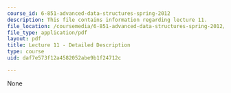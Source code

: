 ```yaml
---
course_id: 6-851-advanced-data-structures-spring-2012
description: This file contains information regarding lecture 11.
file_location: /coursemedia/6-851-advanced-data-structures-spring-2012/daf7e573f12a4582052abe9b1f24712c_MIT6_851S12_Lecture11.pdf
file_type: application/pdf
layout: pdf
title: Lecture 11 - Detailed Description
type: course
uid: daf7e573f12a4582052abe9b1f24712c

---
```

None